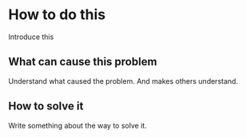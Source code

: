# How to do this

Introduce this

## What can cause this problem

Understand what caused the problem. And makes others understand.

## How to solve it

Write something about the way to solve it.
